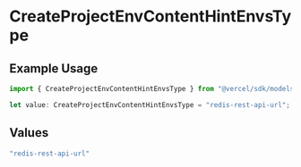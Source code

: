 # CreateProjectEnvContentHintEnvsType

## Example Usage

```typescript
import { CreateProjectEnvContentHintEnvsType } from "@vercel/sdk/models/operations/createprojectenv.js";

let value: CreateProjectEnvContentHintEnvsType = "redis-rest-api-url";
```

## Values

```typescript
"redis-rest-api-url"
```